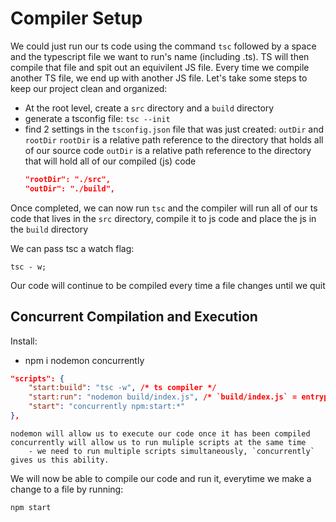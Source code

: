 # Compiler Setup

We could just run our ts code using the command `tsc` followed by a space and the typescript file we want to run's name (including .ts). TS will then compile that file and spit out an equivilent JS file. Every time we compile another TS file, we end up with another JS file. Let's take some steps to keep our project clean and organized:

- At the root level, create a `src` directory and a `build` directory
- generate a tsconfig file:
  `tsc --init`
- find 2 settings in the `tsconfig.json` file that was just created:
  `outDir` and `rootDir`
  `rootDir` is a relative path reference to the directory that holds all of our source code
  `outDir` is a relative path reference to the directory that will hold all of our compiled (js) code
  ```json
  "rootDir": "./src",
  "outDir": "./build",
  ```

Once completed, we can now run `tsc` and the compiler will run all of our ts code that lives in the `src` directory, compile it to js code and place the js in the `build` directory

We can pass tsc a watch flag:

```node
tsc - w;
```

Our code will continue to be compiled every time a file changes until we quit

## Concurrent Compilation and Execution

Install:

- npm i nodemon concurrently

```json
"scripts": {
    "start:build": "tsc -w", /* ts compiler */
    "start:run": "nodemon build/index.js", /* `build/index.js` = entrypoint */
    "start": "concurrently npm:start:*"
},
```

    nodemon will allow us to execute our code once it has been compiled
    concurrently will allow us to run muliple scripts at the same time
        - we need to run multiple scripts simultaneously, `concurrently` gives us this ability.

We will now be able to compile our code and run it, everytime we make a change to a file by running:

```node
npm start
```
